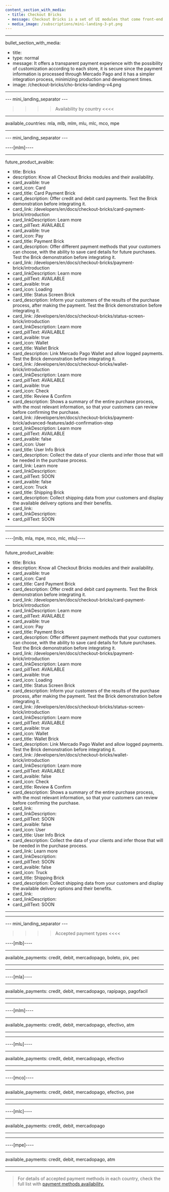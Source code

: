 ```yaml
---
content_section_with_media: 
 - title: Checkout Bricks
 - message: Checkout Bricks is a set of UI modules that come front-end ready and optimized for better usability and conversion. Each Brick can be used independently or together, forming the experience of a complete checkout.
 - media_image: /subscriptions/mini-landing-3-pt.png
---
```


---
bullet_section_with_media: 
 - title: 
 - type: normal
 - message: It offers a transparent payment experience with the possibility of customization according to each store, it is secure since the payment information is processed through Mercado Pago and it has a simpler integration process, minimizing production and development times.
 - image: /checkout-bricks/cho-bricks-landing-v4.png
---

--- mini_landing_separator ---

>>>> Availability by country <<<<
---
available_countries: mla, mlb, mlm, mlu, mlc, mco, mpe

---

--- mini_landing_separator ---

----[mlm]----

---
future_product_avaible: 
 - title: Bricks
 - description: Know all Checkout Bricks modules and their availability.
 - card_avaible: true
 - card_icon: Card
 - card_title: Card Payment Brick
 - card_description: Offer credit and debit card payments. Test the Brick demonstration before integrating it.
 - card_link: /developers/en/docs/checkout-bricks/card-payment-brick/introduction
 - card_linkDescription: Learn more
 - card_pillText: AVAILABLE
 - card_avaible: true
 - card_icon: Pay
 - card_title: Payment Brick
 - card_description: Offer different payment methods that your customers can choose, with the ability to save card details for future purchases. Test the Brick demonstration before integrating it. 
 - card_link: /developers/en/docs/checkout-bricks/payment-brick/introduction
 - card_linkDescription: Learn more
 - card_pillText: AVAILABLE
  - card_avaible: true
 - card_icon: Loading
 - card_title: Status Screen Brick
 - card_description: Inform your customers of the results of the purchase process, after making the payment. Test the Brick demonstration before integrating it.
 - card_link: /developers/en/docs/checkout-bricks/status-screen-brick/introduction
 - card_linkDescription: Learn more
 - card_pillText: AVAILABLE
 - card_avaible: true
 - card_icon: Wallet
 - card_title: Wallet Brick
 - card_description: Link Mercado Pago Wallet and allow logged payments. Test the Brick demonstration before integrating it.
 - card_link: /developers/en/docs/checkout-bricks/wallet-brick/introduction
 - card_linkDescription: Learn more
 - card_pillText: AVAILABLE
 - card_avaible: true
 - card_icon: Check
 - card_title: Review & Confirm
 - card_description: Shows a summary of the entire purchase process, with the most relevant information, so that your customers can review before confirming the purchase.
 - card_link: /developers/en/docs/checkout-bricks/payment-brick/advanced-features/add-confirmation-step
 - card_linkDescription: Learn more
 - card_pillText: AVAILABLE
 - card_avaible: false
 - card_icon: User
 - card_title: User Info Brick
 - card_description: Collect the data of your clients and infer those that will be needed in the purchase process.
 - card_link: Learn more
 - card_linkDescription:
 - card_pillText: SOON
 - card_avaible: false
 - card_icon: Truck
 - card_title: Shipping Brick
 - card_description: Collect shipping data from your customers and display the available delivery options and their benefits.
 - card_link:
 - card_linkDescription:
 - card_pillText: SOON
---

------------
----[mlb, mla, mpe, mco, mlc, mlu]----

---
future_product_avaible: 
 - title: Bricks
 - description: Know all Checkout Bricks modules and their availability.
 - card_avaible: true
 - card_icon: Card
 - card_title: Card Payment Brick
 - card_description: Offer credit and debit card payments. Test the Brick demonstration before integrating it.
 - card_link: /developers/en/docs/checkout-bricks/card-payment-brick/introduction
 - card_linkDescription: Learn more
 - card_pillText: AVAILABLE
 - card_avaible: true
 - card_icon: Pay
 - card_title: Payment Brick
 - card_description: Offer different payment methods that your customers can choose, with the ability to save card details for future purchases. Test the Brick demonstration before integrating it. 
 - card_link: /developers/en/docs/checkout-bricks/payment-brick/introduction
 - card_linkDescription: Learn more
 - card_pillText: AVAILABLE
  - card_avaible: true
 - card_icon: Loading
 - card_title: Status Screen Brick
 - card_description: Inform your customers of the results of the purchase process, after making the payment. Test the Brick demonstration before integrating it.
 - card_link: /developers/en/docs/checkout-bricks/status-screen-brick/introduction
 - card_linkDescription: Learn more
 - card_pillText: AVAILABLE
 - card_avaible: true
 - card_icon: Wallet
 - card_title: Wallet Brick
 - card_description: Link Mercado Pago Wallet and allow logged payments. Test the Brick demonstration before integrating it.
 - card_link: /developers/en/docs/checkout-bricks/wallet-brick/introduction
 - card_linkDescription: Learn more
 - card_pillText: AVAILABLE
  - card_avaible: false
 - card_icon: Check
 - card_title: Review & Confirm
 - card_description: Shows a summary of the entire purchase process, with the most relevant information, so that your customers can review before confirming the purchase.
 - card_link:
 - card_linkDescription:
 - card_pillText: SOON
 - card_avaible: false
 - card_icon: User
 - card_title: User Info Brick
 - card_description: Collect the data of your clients and infer those that will be needed in the purchase process.
 - card_link: Learn more
 - card_linkDescription:
 - card_pillText: SOON
 - card_avaible: false
 - card_icon: Truck
 - card_title: Shipping Brick
 - card_description: Collect shipping data from your customers and display the available delivery options and their benefits.
 - card_link:
 - card_linkDescription:
 - card_pillText: SOON
---

------------

--- mini_landing_separator ---
>>>>  Accepted payment types <<<<

----[mlb]----

---
available_payments: credit, debit, mercadopago, boleto, pix, pec

---

------------

----[mla]---- 

---
available_payments: credit, debit, mercadopago, rapipago, pagofacil

---
------------

----[mlm]---- 

---
available_payments: credit, debit, mercadopago, efectivo, atm

---
------------

----[mlu]---- 

---
available_payments: credit, debit, mercadopago, efectivo

---
------------

----[mco]---- 

---
available_payments: credit, debit, mercadopago, efectivo, pse

---
------------

----[mlc]---- 

---
available_payments: credit, debit, mercadopago

---
------------

----[mpe]---- 

---
available_payments: credit, debit, mercadopago, atm

---
------------

> For details of accepted payment methods in each country, check the full list with [payment methods availability.](/developers/en/docs/sales-processing/payment-methods)